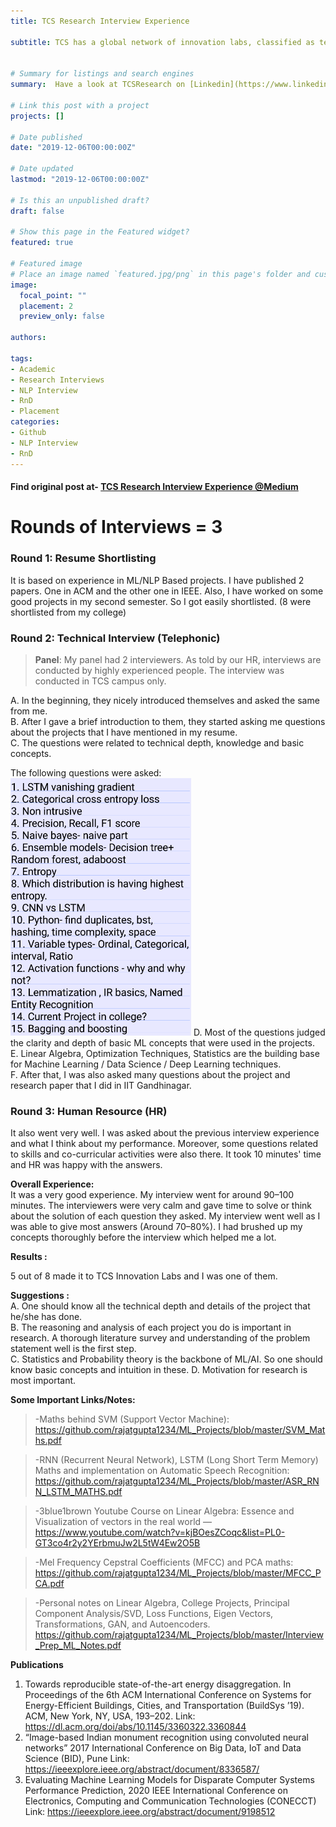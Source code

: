 ```yaml
---
title: TCS Research Interview Experience

subtitle: TCS has a global network of innovation labs, classified as technology labs, academic alliance labs, and domain labs. The labs create differentiators and build innovation capabilities for TCS’s businesses, helping its customers with innovation across different time zones. [Reference](https://www.tcs.com/research-and-innovation)


# Summary for listings and search engines
summary:  Have a look at TCSResearch on [Linkedin](https://www.linkedin.com/showcase/tcs-research/) and [Twitter](https://twitter.com/TCSResearch)
    
# Link this post with a project
projects: []

# Date published
date: "2019-12-06T00:00:00Z"

# Date updated
lastmod: "2019-12-06T00:00:00Z"

# Is this an unpublished draft?
draft: false

# Show this page in the Featured widget?
featured: true

# Featured image
# Place an image named `featured.jpg/png` in this page's folder and customize its options here.
image:
  focal_point: ""
  placement: 2
  preview_only: false

authors:

tags:
- Academic
- Research Interviews
- NLP Interview
- RnD
- Placement
categories:
- Github
- NLP Interview
- RnD
---
```


#### Find original post at- [TCS Research Interview Experience @Medium](https://rajat-tech-002.medium.com/tcs-innovation-labs-interview-experience-29381bbc999b)

# Rounds of Interviews = 3
### **Round 1: Resume Shortlisting**  
It is based on experience in ML/NLP Based projects. I have published 2 papers. One in ACM and the other one in IEEE. Also, I have worked on some good projects in my second semester. So I got easily shortlisted. (8 were shortlisted from my college)

### **Round 2: Technical Interview (Telephonic)** 

>**Panel**: My panel had 2 interviewers. As told by our HR, interviews are conducted by highly experienced people. The interview was conducted in TCS campus only.  

A. In the beginning, they nicely introduced themselves and asked the same from me.  
B. After I gave a brief introduction to them, they started asking me questions about the projects that I have mentioned in my resume.  
C. The questions were related to technical depth, knowledge and basic concepts.

The following questions were asked:
![Recipe](ques_interview.png "Recipe")
D. Most of the questions judged the clarity and depth of basic ML concepts that were used in the projects.  
E. Linear Algebra, Optimization Techniques, Statistics are the building base for Machine Learning / Data Science / Deep Learning techniques.  
F. After that, I was also asked many questions about the project and research paper that I did in IIT Gandhinagar.  
### **Round 3: Human Resource (HR)** 
It also went very well. I was asked about the previous interview experience and what I think about my performance. Moreover, some questions related to skills and co-curricular activities were also there. It took 10 minutes' time and HR was happy with the answers.  

**Overall Experience:**  
It was a very good experience. My interview went for around 90–100 minutes. The interviewers were very calm and gave time to solve or think about the solution of each question they asked. My interview went well as I was able to give most 
answers (Around 70–80%). I had brushed up my concepts thoroughly before the interview which helped me a lot.  

**Results :**  

5 out of 8 made it to TCS Innovation Labs and I was one of them.

**Suggestions :**  
A. One should know all the technical depth and details of the project that he/she has done.  
B. The reasoning and analysis of each project you do is important in research. A thorough literature survey and understanding of the problem statement well is the first step.  
C. Statistics and Probability theory is the backbone of ML/AI. So one should know basic concepts and intuition in these.
D. Motivation for research is most important.  

**Some Important Links/Notes:**

> -Maths behind SVM (Support Vector Machine): https://github.com/rajatgupta1234/ML_Projects/blob/master/SVM_Maths.pdf

> -RNN (Recurrent Neural Network), LSTM (Long Short Term Memory) Maths and implementation on Automatic Speech Recognition: https://github.com/rajatgupta1234/ML_Projects/blob/master/ASR_RNN_LSTM_MATHS.pdf  

> -3blue1brown Youtube Course on Linear Algebra: Essence and Visualization of vectors in the real world — https://www.youtube.com/watch?v=kjBOesZCoqc&list=PL0-GT3co4r2y2YErbmuJw2L5tW4Ew2O5B  

> -Mel Frequency Cepstral Coefficients (MFCC) and PCA maths: https://github.com/rajatgupta1234/ML_Projects/blob/master/MFCC_PCA.pdf  

> -Personal notes on Linear Algebra, College Projects, Principal Component Analysis/SVD, Loss Functions, Eigen Vectors, Transformations, GAN, and Autoencoders. https://github.com/rajatgupta1234/ML_Projects/blob/master/Interview_Prep_ML_Notes.pdf  

**Publications**
1. Towards reproducible state-of-the-art energy disaggregation. In Proceedings of the 6th ACM International Conference on Systems for Energy-Efficient Buildings, Cities, and Transportation (BuildSys ’19). ACM, New York, NY, USA, 193–202.
Link: https://dl.acm.org/doi/abs/10.1145/3360322.3360844
2. “Image-based Indian monument recognition using convoluted neural networks” 2017 International Conference on Big Data, IoT and Data Science (BID), Pune
Link: https://ieeexplore.ieee.org/abstract/document/8336587/
3. Evaluating Machine Learning Models for Disparate Computer Systems Performance Prediction, 2020 IEEE International Conference on Electronics, Computing and Communication Technologies (CONECCT)
Link: https://ieeexplore.ieee.org/abstract/document/9198512